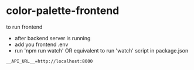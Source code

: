 # color-palette-frontend

to run frontend

- after backend server is running
- add you frontend .env 
- run 'npm run watch' OR equivalent to run 'watch' script in package.json

```
__API_URL__=http://localhost:8000
```


